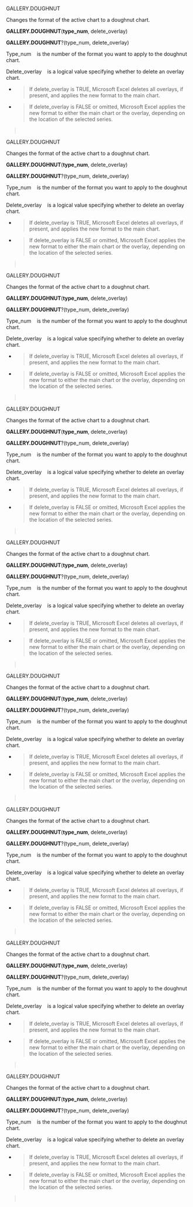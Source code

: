 GALLERY.DOUGHNUT

Changes the format of the active chart to a doughnut chart.

**GALLERY.DOUGHNUT**(**type\_num**, delete\_overlay)

**GALLERY.DOUGHNUT**?(type\_num, delete\_overlay)

Type\_num    is the number of the format you want to apply to the
doughnut chart.

Delete\_overlay    is a logical value specifying whether to delete an
overlay chart.

  - > If delete\_overlay is TRUE, Microsoft Excel deletes all overlays,
    > if present, and applies the new format to the main chart.

  - > If delete\_overlay is FALSE or omitted, Microsoft Excel applies
    > the new format to either the main chart or the overlay, depending
    > on the location of the selected series.

>  


GALLERY.DOUGHNUT

Changes the format of the active chart to a doughnut chart.

**GALLERY.DOUGHNUT**(**type\_num**, delete\_overlay)

**GALLERY.DOUGHNUT**?(type\_num, delete\_overlay)

Type\_num    is the number of the format you want to apply to the
doughnut chart.

Delete\_overlay    is a logical value specifying whether to delete an
overlay chart.

  - > If delete\_overlay is TRUE, Microsoft Excel deletes all overlays,
    > if present, and applies the new format to the main chart.

  - > If delete\_overlay is FALSE or omitted, Microsoft Excel applies
    > the new format to either the main chart or the overlay, depending
    > on the location of the selected series.

>  


GALLERY.DOUGHNUT

Changes the format of the active chart to a doughnut chart.

**GALLERY.DOUGHNUT**(**type\_num**, delete\_overlay)

**GALLERY.DOUGHNUT**?(type\_num, delete\_overlay)

Type\_num    is the number of the format you want to apply to the
doughnut chart.

Delete\_overlay    is a logical value specifying whether to delete an
overlay chart.

  - > If delete\_overlay is TRUE, Microsoft Excel deletes all overlays,
    > if present, and applies the new format to the main chart.

  - > If delete\_overlay is FALSE or omitted, Microsoft Excel applies
    > the new format to either the main chart or the overlay, depending
    > on the location of the selected series.

>  


GALLERY.DOUGHNUT

Changes the format of the active chart to a doughnut chart.

**GALLERY.DOUGHNUT**(**type\_num**, delete\_overlay)

**GALLERY.DOUGHNUT**?(type\_num, delete\_overlay)

Type\_num    is the number of the format you want to apply to the
doughnut chart.

Delete\_overlay    is a logical value specifying whether to delete an
overlay chart.

  - > If delete\_overlay is TRUE, Microsoft Excel deletes all overlays,
    > if present, and applies the new format to the main chart.

  - > If delete\_overlay is FALSE or omitted, Microsoft Excel applies
    > the new format to either the main chart or the overlay, depending
    > on the location of the selected series.

>  


GALLERY.DOUGHNUT

Changes the format of the active chart to a doughnut chart.

**GALLERY.DOUGHNUT**(**type\_num**, delete\_overlay)

**GALLERY.DOUGHNUT**?(type\_num, delete\_overlay)

Type\_num    is the number of the format you want to apply to the
doughnut chart.

Delete\_overlay    is a logical value specifying whether to delete an
overlay chart.

  - > If delete\_overlay is TRUE, Microsoft Excel deletes all overlays,
    > if present, and applies the new format to the main chart.

  - > If delete\_overlay is FALSE or omitted, Microsoft Excel applies
    > the new format to either the main chart or the overlay, depending
    > on the location of the selected series.

>  


GALLERY.DOUGHNUT

Changes the format of the active chart to a doughnut chart.

**GALLERY.DOUGHNUT**(**type\_num**, delete\_overlay)

**GALLERY.DOUGHNUT**?(type\_num, delete\_overlay)

Type\_num    is the number of the format you want to apply to the
doughnut chart.

Delete\_overlay    is a logical value specifying whether to delete an
overlay chart.

  - > If delete\_overlay is TRUE, Microsoft Excel deletes all overlays,
    > if present, and applies the new format to the main chart.

  - > If delete\_overlay is FALSE or omitted, Microsoft Excel applies
    > the new format to either the main chart or the overlay, depending
    > on the location of the selected series.

>  


GALLERY.DOUGHNUT

Changes the format of the active chart to a doughnut chart.

**GALLERY.DOUGHNUT**(**type\_num**, delete\_overlay)

**GALLERY.DOUGHNUT**?(type\_num, delete\_overlay)

Type\_num    is the number of the format you want to apply to the
doughnut chart.

Delete\_overlay    is a logical value specifying whether to delete an
overlay chart.

  - > If delete\_overlay is TRUE, Microsoft Excel deletes all overlays,
    > if present, and applies the new format to the main chart.

  - > If delete\_overlay is FALSE or omitted, Microsoft Excel applies
    > the new format to either the main chart or the overlay, depending
    > on the location of the selected series.

>  


GALLERY.DOUGHNUT

Changes the format of the active chart to a doughnut chart.

**GALLERY.DOUGHNUT**(**type\_num**, delete\_overlay)

**GALLERY.DOUGHNUT**?(type\_num, delete\_overlay)

Type\_num    is the number of the format you want to apply to the
doughnut chart.

Delete\_overlay    is a logical value specifying whether to delete an
overlay chart.

  - > If delete\_overlay is TRUE, Microsoft Excel deletes all overlays,
    > if present, and applies the new format to the main chart.

  - > If delete\_overlay is FALSE or omitted, Microsoft Excel applies
    > the new format to either the main chart or the overlay, depending
    > on the location of the selected series.

>  


GALLERY.DOUGHNUT

Changes the format of the active chart to a doughnut chart.

**GALLERY.DOUGHNUT**(**type\_num**, delete\_overlay)

**GALLERY.DOUGHNUT**?(type\_num, delete\_overlay)

Type\_num    is the number of the format you want to apply to the
doughnut chart.

Delete\_overlay    is a logical value specifying whether to delete an
overlay chart.

  - > If delete\_overlay is TRUE, Microsoft Excel deletes all overlays,
    > if present, and applies the new format to the main chart.

  - > If delete\_overlay is FALSE or omitted, Microsoft Excel applies
    > the new format to either the main chart or the overlay, depending
    > on the location of the selected series.

>  


